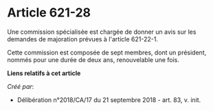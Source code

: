 # Article 621-28

Une commission spécialisée est chargée de donner un avis sur les demandes de majoration prévues à l'article 621-22-1.

Cette commission est composée de sept membres, dont un président, nommés pour une durée de deux ans, renouvelable une fois.

**Liens relatifs à cet article**

_Créé par_:

  - Délibération n°2018/CA/17 du 21 septembre 2018 - art. 83, v. init.
